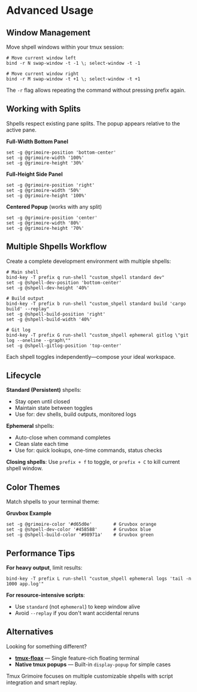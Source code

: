 # Advanced Usage

## Window Management

Move shpell windows within your tmux session:

```tmux
# Move current window left
bind -r N swap-window -t -1 \; select-window -t -1

# Move current window right
bind -r M swap-window -t +1 \; select-window -t +1
```

The `-r` flag allows repeating the command without pressing prefix again.

## Working with Splits

Shpells respect existing pane splits. The popup appears relative to the active pane.

**Full-Width Bottom Panel**
```tmux
set -g @grimoire-position 'bottom-center'
set -g @grimoire-width '100%'
set -g @grimoire-height '30%'
```

**Full-Height Side Panel**
```tmux
set -g @grimoire-position 'right'
set -g @grimoire-width '50%'
set -g @grimoire-height '100%'
```

**Centered Popup** (works with any split)
```tmux
set -g @grimoire-position 'center'
set -g @grimoire-width '80%'
set -g @grimoire-height '70%'
```

## Multiple Shpells Workflow

Create a complete development environment with multiple shpells:

```tmux
# Main shell
bind-key -T prefix q run-shell "custom_shpell standard dev"
set -g @shpell-dev-position 'bottom-center'
set -g @shpell-dev-height '40%'

# Build output
bind-key -T prefix b run-shell "custom_shpell standard build 'cargo build' --replay"
set -g @shpell-build-position 'right'
set -g @shpell-build-width '40%'

# Git log
bind-key -T prefix G run-shell "custom_shpell ephemeral gitlog \"git log --oneline --graph\""
set -g @shpell-gitlog-position 'top-center'
```

Each shpell toggles independently—compose your ideal workspace.

## Lifecycle

**Standard (Persistent)** shpells:
- Stay open until closed
- Maintain state between toggles
- Use for: dev shells, build outputs, monitored logs

**Ephemeral** shpells:
- Auto-close when command completes
- Clean slate each time
- Use for: quick lookups, one-time commands, status checks

**Closing shpells**: Use `prefix + f` to toggle, or `prefix + C` to kill current shpell window.

## Color Themes

Match shpells to your terminal theme:

**Gruvbox Example**
```tmux
set -g @grimoire-color '#d65d0e'        # Gruvbox orange
set -g @shpell-dev-color '#458588'      # Gruvbox blue
set -g @shpell-build-color '#98971a'    # Gruvbox green
```

## Performance Tips

**For heavy output**, limit results:
```tmux
bind-key -T prefix L run-shell "custom_shpell ephemeral logs 'tail -n 1000 app.log'"
```

**For resource-intensive scripts**:
- Use `standard` (not `ephemeral`) to keep window alive
- Avoid `--replay` if you don't want accidental reruns

## Alternatives

Looking for something different?

- **[tmux-floax](https://github.com/omerxx/tmux-floax)** — Single feature-rich floating terminal
- **Native tmux popups** — Built-in `display-popup` for simple cases

Tmux Grimoire focuses on multiple customizable shpells with script integration and smart replay.
